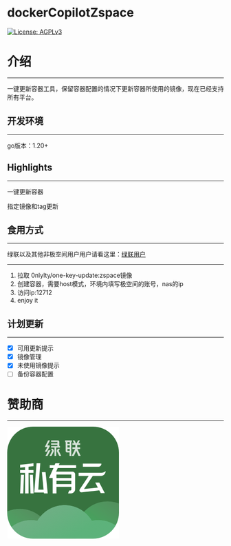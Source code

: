 # dockerCopilotZspace

<a href="https://www.gnu.org/licenses/agpl-3.0.en.html">
    <img alt="License: AGPLv3" src="https://shields.io/badge/License-AGPL%20v3-blue.svg">
  </a>

# 介绍

------

一键更新容器工具，保留容器配置的情况下更新容器所使用的镜像，现在已经支持所有平台。
## 开发环境

-----

go版本：1.20+
## Highlights

------

一键更新容器

指定镜像和tag更新

## 食用方式
------
绿联以及其他非极空间用户用户请看这里：[绿联用户](https://github.com/onlyLTY/dockerCopilotZspace/blob/UGREEN/README.md)

------

1. 拉取 0nlylty/one-key-update:zspace镜像
2. 创建容器，需要host模式，环境内填写极空间的账号，nas的ip
3. 访问ip:12712
4. enjoy it

## **计划更新**

------

- [x] 可用更新提示
- [x] 镜像管理
- [x] 未使用镜像提示
- [ ] 备份容器配置

# 赞助商

------

![UGREEN](./assets/UGREEN.png)
